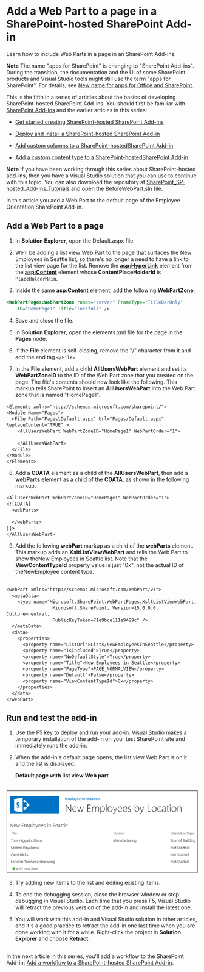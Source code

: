 # Add a Web Part to a page in a SharePoint-hosted SharePoint Add-in
Learn how to include Web Parts in a page in an SharePoint Add-ins.
 

 **Note**  The name "apps for SharePoint" is changing to "SharePoint Add-ins". During the transition, the documentation and the UI of some SharePoint products and Visual Studio tools might still use the term "apps for SharePoint". For details, see  [New name for apps for Office and SharePoint](new-name-for-apps-for-sharepoint.md#bk_newname).
 

This is the fifth in a series of articles about the basics of developing SharePoint-hosted SharePoint Add-ins. You should first be familiar with  [SharePoint Add-ins](sharepoint-add-ins.md) and the earlier articles in this series:
 

-  [Get started creating SharePoint-hosted SharePoint Add-ins](get-started-creating-sharepoint-hosted-sharepoint-add-ins.md)
    
 
-  [Deploy and install a SharePoint-hosted SharePoint Add-in](deploy-and-install-a-sharepoint-hosted-sharepoint-add-in.md)
    
 
-  [Add custom columns to a SharePoint-hostedSharePoint Add-in](add-custom-columns-to-a-sharepoint-hostedsharepoint-add-in.md)
    
 
-  [Add a custom content type to a SharePoint-hostedSharePoint Add-in](add-a-custom-content-type-to-a-sharepoint-hostedsharepoint-add-in.md)
    
 

 **Note**  If you have been working through this series about SharePoint-hosted add-ins, then you have a Visual Studio solution that you can use to continue with this topic. You can also download the repository at  [SharePoint_SP-hosted_Add-Ins_Tutorials](https://github.com/OfficeDev/SharePoint_SP-hosted_Add-Ins_Tutorials) and open the BeforeWebPart.sln file.
 

In this article you add a Web Part to the default page of the Employee Orientation SharePoint Add-in.
 

## Add a Web Part to a page


 

 

1. In  **Solution Explorer**, open the Default.aspx file. 
    
 
2. We'll be adding a list view Web Part to the page that surfaces the New Employees in Seattle list, so there's no longer a need to have a link to the list view page for the list. Remove the **<asp:HyperLink>** element from the **<asp:Content>** element whose **ContentPlaceHolderId** is `PlaceHolderMain`. 
    
 
3. Inside the same  **<asp:Content>** element, add the following **WebPartZone**. 
    
  ```XML
  <WebPartPages:WebPartZone runat="server" FrameType="TitleBarOnly" 
      ID="HomePage1" Title="loc:full" />

  ```

4. Save and close the file.
    
 
5. In  **Solution Explorer**, open the elements.xml file for the page in the  **Pages** node.
    
 
6. If the  **File** element is self-closing, remove the "/" character from it and add the end tag `</File>`.
    
 
7. In the  **File** element, add a child **AllUsersWebPart** element and set its **WebPartZoneID** to the ID of the Web Part zone that you created on the page. The file's contents should now look like the following. This markup tells SharePoint to insert an **AllUsersWebPart** into the Web Part zone that is named "HomePage1".
    
  ```
  <Elements xmlns="http://schemas.microsoft.com/sharepoint/">
  <Module Name="Pages">
    <File Path="Pages\Default.aspx" Url="Pages/Default.aspx" ReplaceContent="TRUE" >
      <AllUsersWebPart WebPartZoneID="HomePage1" WebPartOrder="1">

      </AllUsersWebPart>
    </File>
  </Module>
</Elements>

  ```

8. Add a  **CDATA** element as a child of the **AllUsersWebPart**, then add a  **webParts** element as a child of the **CDATA**, as shown in the following markup. 
    
  ```
  <AllUsersWebPart WebPartZoneID="HomePage1" WebPartOrder="1">
  <![CDATA[
    <webParts>

    </webParts>
  ]]>
</AllUsersWebPart>
  ```

9. Add the following  **webPart** markup as a child of the **webParts** element. This markup adds an **XsltListViewWebPart** and tells the Web Part to show theNew Employees in Seattle list. Note that the **ViewContentTypeId** property value is just "0x", not the actual ID of theNewEmployee content type.
    
  ```
  
  <webPart xmlns="http://schemas.microsoft.com/WebPart/v3">
    <metaData>
      <type name="Microsoft.SharePoint.WebPartPages.XsltListViewWebPart, 
                   Microsoft.SharePoint, Version=15.0.0.0, Culture=neutral, 
                   PublicKeyToken=71e9bce111e9429c" />
    </metaData>
    <data>
      <properties>
        <property name="ListUrl">Lists/NewEmployeesInSeattle</property>
        <property name="IsIncluded">True</property>
        <property name="NoDefaultStyle">True</property>
        <property name="Title">New Employees in Seattle</property>
        <property name="PageType">PAGE_NORMALVIEW</property>
        <property name="Default">False</property>
        <property name="ViewContentTypeId">0x</property>
      </properties>
    </data>
  </webPart>
  ```


## Run and test the add-in


 

 

1. Use the F5 key to deploy and run your add-in. Visual Studio makes a temporary installation of the add-in on your test SharePoint site and immediately runs the add-in. 
    
 
2. When the add-in's default page opens, the list view Web Part is on it and the list is displayed. 
    
    **Default page with list view Web part**

 

     ![Default page of the add-in with the "New Employees in Seattle" list displayed in a Web Part.](media//31e8e4b1-e2e6-416b-b360-9979a1f16fc7.PNG)
 

    
    
 
3. Try adding new items to the list and editing existing items.
    
 
4. To end the debugging session, close the browser window or stop debugging in Visual Studio. Each time that you press F5, Visual Studio will retract the previous version of the add-in and install the latest one.
    
 
5. You will work with this add-in and Visual Studio solution in other articles, and it's a good practice to retract the add-in one last time when you are done working with it for a while. Right-click the project in  **Solution Explorer** and choose **Retract**.
    
 

## 
<a name="Nextsteps"> </a>

In the next article in this series, you'll add a workflow to the SharePoint Add-in:  [Add a workflow to a SharePoint-hosted SharePoint Add-in](add-a-workflow-to-a-sharepoint-hosted-sharepoint-add-in.md).
 

 

